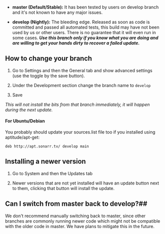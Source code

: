 - **master (Default/Stable):** It has been tested by users on develop branch and it's not known to have any major issues.


- **develop (Nightly):** The bleeding edge. Released as soon as code is committed and passed all automated tests, this build may have not been used by us or other users. There is no guarantee that it will even run in some cases. ***Use this branch only if you know what you are doing and are willing to get your hands dirty to recover a failed update.***

## How to change your branch ##

1. Go to Settings and then the General tab and show advanced settings (use the toggle by the save button).

2. Under the Development section change the branch name to `develop`

3. Save

_This will not install the bits from that branch immediately, it will happen during the next update._

#### For Ubuntu/Debian ####

You probably should update your sources.list file too if you installed using aptitude/apt-get:

    deb http://apt.sonarr.tv/ develop main

## Installing a newer version ##

1. Go to System and then the Updates tab

2. Newer versions that are not yet installed will have an update button next to them, clicking that button will install the update.

## Can I switch from master back to develop?##
We don't recommend manually switching back to master, since other branches are commonly running newer code which might not be compatible with the older code in master.
We have plans to mitigate this in the future.